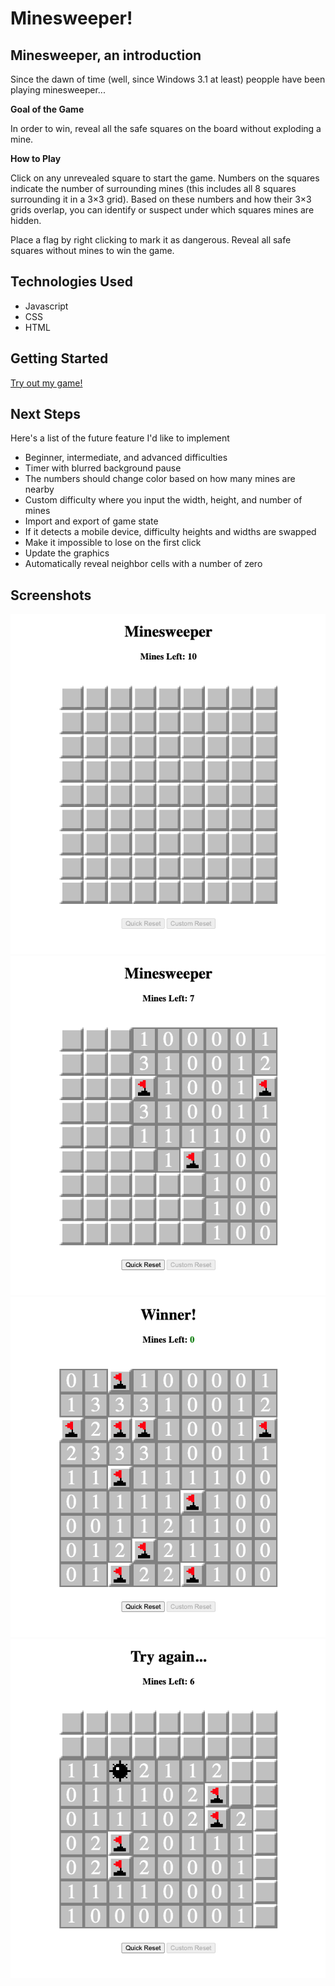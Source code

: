 # Minesweeper!

## Minesweeper, an introduction
Since the dawn of time (well, since Windows 3.1 at least) peopple have been playing minesweeper...

**Goal of the Game**

In order to win, reveal all the safe squares on the board without exploding a mine. 

**How to Play**

Click on any unrevealed square to start the game. Numbers on the squares indicate the number of surrounding mines (this includes all 8 squares surrounding it in a 3×3 grid). Based on these numbers and how their 3×3 grids overlap, you can identify or suspect under which squares mines are hidden.

Place a flag by right clicking to mark it as dangerous. Reveal all safe squares without mines to win the game.

## Technologies Used
- Javascript
- CSS
- HTML

## Getting Started
[Try out my game!](https://mgrimley.github.io/Minesweeper/)

## Next Steps
Here's a list of the future feature I'd like to implement
- Beginner, intermediate, and advanced difficulties
- Timer with blurred background pause
- The numbers should change color based on how many mines are nearby
- Custom difficulty where you input the width, height, and number of mines
- Import and export of game state
- If it detects a mobile device, difficulty heights and widths are swapped
- Make it impossible to lose on the first click
- Update the graphics
- Automatically reveal neighbor cells with a number of zero

## Screenshots
![start](assets/screenshots/start.png)
![in progress](assets/screenshots/inProgress.png)
![win](assets/screenshots/win.png)
![lose](assets/screenshots/lose.png)